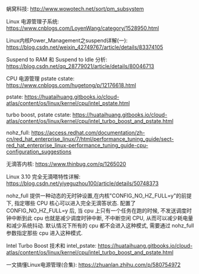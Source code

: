 蜗窝科技: http://www.wowotech.net/sort/pm_subsystem

Linux 电源管理子系统: https://www.cnblogs.com/LoyenWang/category/1528950.html

Linux内核Power_Management之suspend详解(一): https://blog.csdn.net/weixin_42749767/article/details/83374105

Suspend to RAM 和 Suspend to Idle 分析: https://blog.csdn.net/qq_28779021/article/details/80046713

CPU 电源管理 pstate cstate: https://www.cnblogs.com/hugetong/p/12176618.html

pstate: https://huataihuang.gitbooks.io/cloud-atlas/content/os/linux/kernel/cpu/intel_pstate.html

turbo boost, pstate cstate: https://huataihuang.gitbooks.io/cloud-atlas/content/os/linux/kernel/cpu/intel_turbo_boost_and_pstate.html

nohz_full: https://access.redhat.com/documentation/zh-cn/red_hat_enterprise_linux/7/html/performance_tuning_guide/sect-red_hat_enterprise_linux-performance_tuning_guide-cpu-configuration_suggestions

无滴答内核: https://www.thinbug.com/q/1265020

Linux 3.10 完全无滴嗒特性详解: https://blog.csdn.net/yiyeguzhou100/article/details/50748373

nohz_full 提供一种动态的无时钟设置,在内核"CONFIG_NO_HZ_FULL=y"的前提下, 指定哪些 CPU 核心可以进入完全无滴答状态. 配置了 CONFIG_NO_HZ_FULL=y 后, 当 cpu 上只有一个任务在跑的时候, 不发送调度时钟中断到此 cpu 也就是减少调度时钟中断, 不中断空闲 CPU, 从而可以减少耗电量和减少系统抖动. 默认情况下所有的 cpu 都不会进入这种模式, 需要通过 nohz_full 参数指定那些 cpu 进入这种模式.

Intel Turbo Boost 技术和 intel_pstate: https://huataihuang.gitbooks.io/cloud-atlas/content/os/linux/kernel/cpu/intel_turbo_boost_and_pstate.html

一文搞懂Linux电源管理(合集): https://zhuanlan.zhihu.com/p/580754972